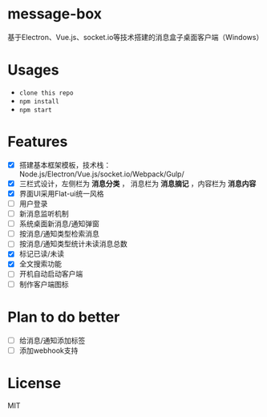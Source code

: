 # message-box
基于Electron、Vue.js、socket.io等技术搭建的消息盒子桌面客户端（Windows）

# Usages

- `clone this repo`
- `npm install`
- `npm start`

# Features

- [x] 搭建基本框架模板，技术栈：Node.js/Electron/Vue.js/socket.io/Webpack/Gulp/
- [x] 三栏式设计，左侧栏为 **消息分类** ， 消息栏为 **消息摘记**  ，内容栏为 **消息内容**
- [x] 界面UI采用Flat-ui统一风格
- [ ] 用户登录
- [ ] 新消息监听机制
- [ ] 系统桌面新消息/通知弹窗
- [ ] 按消息/通知类型检索消息
- [ ] 按消息/通知类型统计未读消息总数
- [x] 标记已读/未读
- [x] 全文搜索功能
- [ ] 开机自动启动客户端
- [ ] 制作客户端图标

# Plan to do better

- [ ] 给消息/通知添加标签
- [ ] 添加webhook支持

# License
MIT
